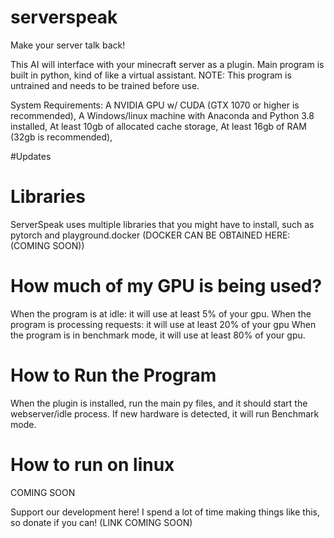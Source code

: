# serverspeak
Make your server talk back!

This AI will interface with your minecraft server as a plugin.
Main program is built in python, kind of like a virtual assistant.
NOTE: This program is untrained and needs to be trained before use.

System Requirements:
A NVIDIA GPU w/ CUDA (GTX 1070 or higher is recommended),
A Windows/linux machine with Anaconda and Python 3.8 installed,
At least 10gb of allocated cache storage,
At least 16gb of RAM (32gb is recommended),

#Updates



# Libraries
ServerSpeak uses multiple libraries that you might have to install, such as
pytorch and playground.docker (DOCKER CAN BE OBTAINED HERE:(COMING SOON))


# How much of my GPU is being used?
When the program is at idle: it will use at least 5% of your gpu.
When the program is processing requests: it will use at least 20% of your gpu
When the program is in benchmark mode, it will use at least 80% of your gpu.

# How to Run the Program
When the plugin is installed, run the main py files, and it should start the webserver/idle process. If new hardware is detected, it will run Benchmark mode.
# How to run on linux
COMING SOON

Support our development here!
I spend a lot of time making things like this, so donate if you can! (LINK COMING SOON)

